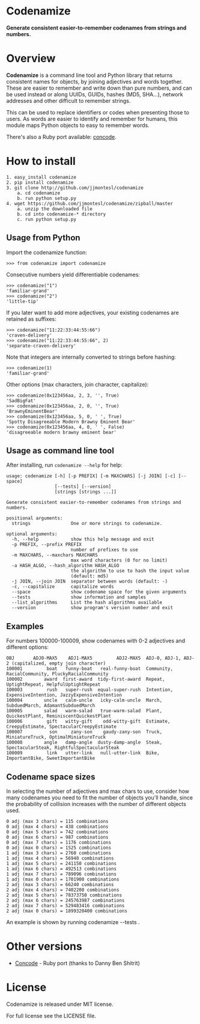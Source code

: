 Codenamize
==========

**Generate consistent easier-to-remember codenames from strings and numbers.**


Overview
========

**Codenamize** is a command line tool and Python library that
returns consistent names for objects, by joining
adjectives and words together. These are easier to remember and
write down than pure numbers, and can be used instead or along UUIDs,
GUIDs, hashes (MD5, SHA...), network addresses and other difficult
to remember strings.

This can be used to replace identifiers or codes when presenting those to users.
As words are easier to identify and remember for humans, this module maps
Python objects to easy to remember words.

There's also a Ruby port available: [concode](https://github.com/DannyBen/concode).

How to install
==============

    1. easy_install codenamize
    2. pip install codenamize
    3. git clone http://github.com/jjmontesl/codenamize
        a. cd codenamize
        b. run python setup.py
    4. wget https://github.com/jjmontesl/codenamize/zipball/master
        a. unzip the downloaded file
        b. cd into codenamize-* directory
        c. run python setup.py


Usage from Python
-----------------

Import the codenamize function:

    >>> from codenamize import codenamize

Consecutive numbers yield differentiable codenames:

    >>> codenamize("1")
    'familiar-grand'
    >>> codenamize("2")
    'little-tip'

If you later want to add more adjectives, your existing codenames
are retained as suffixes:

    >>> codenamize("11:22:33:44:55:66")
    'craven-delivery'
    >>> codenamize("11:22:33:44:55:66", 2)
    'separate-craven-delivery'

Note that integers are internally converted to strings before hashing:

    >>> codenamize(1)
    'familiar-grand'

Other options (max characters, join character, capitalize):

    >>> codenamize(0x123456aa, 2, 3, '', True)
    'SadBigFat'
    >>> codenamize(0x123456aa, 2, 0, '', True)
    'BrawnyEminentBear'
    >>> codenamize(0x123456aa, 5, 0, ' ', True)
    'Spotty Disagreeable Modern Brawny Eminent Bear'
    >>> codenamize(0x123456aa, 4, 0, ' ', False)
    'disagreeable modern brawny eminent bear'


Usage as command line tool
--------------------------

After installing, run `codenamize --help` for help:

    usage: codenamize [-h] [-p PREFIX] [-m MAXCHARS] [-j JOIN] [-c] [--space]
                      [--tests] [--version]
                      [strings [strings ...]]

    Generate consistent easier-to-remember codenames from strings and numbers.

    positional arguments:
      strings               One or more strings to codenamize.

    optional arguments:
      -h, --help            show this help message and exit
      -p PREFIX, --prefix PREFIX
                            number of prefixes to use
      -m MAXCHARS, --maxchars MAXCHARS
                            max word characters (0 for no limit)
      -a HASH_ALGO, --hash_algorithm HASH_ALGO
                            the algorithm to use to hash the input value
                            (default: md5)
      -j JOIN, --join JOIN  separator between words (default: -)
      -c, --capitalize      capitalize words
      --space               show codename space for the given arguments
      --tests               show information and samples
      --list_algorithms     List the hash algorithms available
      --version             show program's version number and exit


Examples
--------

For numbers 100000-100009, show codenames with 0-2 adjectives and different options:

    OBJ       ADJ0-MAX5    ADJ1-MAX5         ADJ2-MAX5  ADJ-0, ADJ-1, ADJ-2 (capitalized, empty join character)
    100001         boat   funny-boat   real-funny-boat  Community, RacialCommunity, PluckyRacialCommunity
    100002        award  first-award  tidy-first-award  Repeat, UptightRepeat, HelpfulUptightRepeat
    100003         rush   super-rush  equal-super-rush  Intention, ExpensiveIntention, JazzyExpensiveIntention
    100004        uncle   calm-uncle   icky-calm-uncle  March, SubduedMarch, AdamantSubduedMarch
    100005        salad   warm-salad   true-warm-salad  Plant, QuickestPlant, ReminiscentQuickestPlant
    100006         gift   witty-gift    odd-witty-gift  Estimate, CreepyEstimate, SpectacularCreepyEstimate
    100007          son     zany-son    gaudy-zany-son  Truck, MiniatureTruck, OptimalMiniatureTruck
    100008        angle   damp-angle  dusty-damp-angle  Steak, SpectacularSteak, RightfulSpectacularSteak
    100009         link   utter-link   null-utter-link  Bike, ImportantBike, SweetImportantBike


Codename space sizes
--------------------

In selecting the number of adjectives and max chars to use, consider how
many codenames you need to fit the number of objects you'll handle, since
the probability of collision increases with the number of different objects
used.

    0 adj (max 3 chars) = 115 combinations
    0 adj (max 4 chars) = 438 combinations
    0 adj (max 5 chars) = 742 combinations
    0 adj (max 6 chars) = 987 combinations
    0 adj (max 7 chars) = 1176 combinations
    0 adj (max 0 chars) = 1525 combinations
    1 adj (max 3 chars) = 2760 combinations
    1 adj (max 4 chars) = 56940 combinations
    1 adj (max 5 chars) = 241150 combinations
    1 adj (max 6 chars) = 492513 combinations
    1 adj (max 7 chars) = 789096 combinations
    1 adj (max 0 chars) = 1701900 combinations
    2 adj (max 3 chars) = 66240 combinations
    2 adj (max 4 chars) = 7402200 combinations
    2 adj (max 5 chars) = 78373750 combinations
    2 adj (max 6 chars) = 245763987 combinations
    2 adj (max 7 chars) = 529483416 combinations
    2 adj (max 0 chars) = 1899320400 combinations

An example is shown by running  codenamize --tests .


Other versions
==============

* [Concode](https://github.com/DannyBen/concode) - Ruby port (thanks to Danny Ben Shitrit)


License
====================

Codenamize is released under MIT license.

For full license see the LICENSE file.

